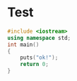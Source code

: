 # Test
```cpp
#include <iostream>
using namespace std;
int main()
{
    puts("ok!");
    return 0;
}
```

